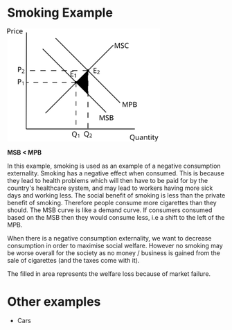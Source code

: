 # Smoking Example #

<img src="diagrams/negative_consumption_externality.svg#mono-black" alt="Negative Consumption Externality Diagram" style="width:70%;"/>

**MSB < MPB**

In this example, smoking is used as an example of a negative consumption externality.
Smoking has a negative effect when consumed. This is because they lead to health problems which will then have to be paid for by the country's healthcare system, and may lead to workers having more sick days and working less.
The social benefit of smoking is less than the private benefit of smoking. Therefore people consume more cigarettes than they should.
The MSB curve is like a demand curve. If consumers consumed based on the MSB then they would consume less, i.e a shift to the left of the MPB.

When there is a negative consumption externality, we want to decrease consumption in order to maximise social welfare. However no smoking may be worse overall for the society as no money / business is gained from the sale of cigarettes (and the taxes come with it).

The filled in area represents the welfare loss because of market failure.

# Other examples #
- Cars
